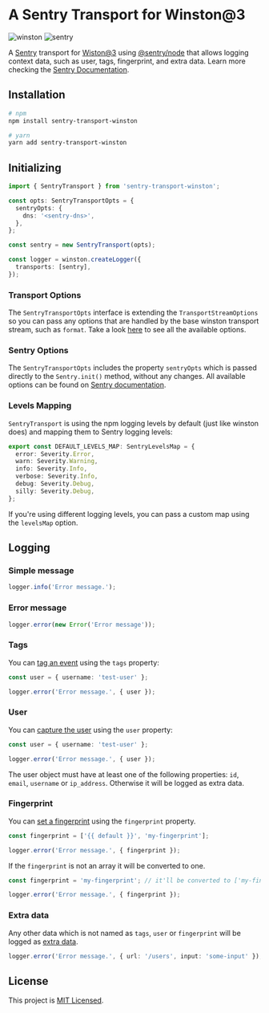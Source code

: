 # A Sentry Transport for Winston@3

![winston](https://img.shields.io/badge/winston-v3.2.1-informational.svg)
![sentry](https://img.shields.io/badge/sentry-v5.5.0-informational.svg)

A [Sentry](https://sentry.io/) transport for [Wiston@3](https://github.com/winstonjs/) using [@sentry/node](https://github.com/getsentry/sentry-javascript/tree/master/packages/node) that allows logging context data, such as user, tags, fingerprint, and extra data. Learn more checking the [Sentry Documentation](https://docs.sentry.io/enriching-error-data/context/?platform=node).

## Installation

```bash
# npm
npm install sentry-transport-winston

# yarn
yarn add sentry-transport-winston
```

## Initializing

```typescript
import { SentryTransport } from 'sentry-transport-winston';

const opts: SentryTransportOpts = {
  sentryOpts: {
    dns: '<sentry-dns>',
  },
};

const sentry = new SentryTransport(opts);

const logger = winston.createLogger({
  transports: [sentry],
});
```

### Transport Options

The `SentryTransportOpts` interface is extending the `TransportStreamOptions` so you can pass any options that are handled by the base winston transport stream, such as `format`. Take a look [here](https://github.com/winstonjs/winston-transport/blob/46db8f3c8cd8b106ade8d7e04a191ee388683d60/index.d.ts#L25) to see all the available options.

### Sentry Options

The `SentryTransportOpts` includes the property `sentryOpts` which is passed directly to the `Sentry.init()` method, without any changes. All available options can be found on [Sentry documentation](https://docs.sentry.io/error-reporting/configuration/?platform=browser).

### Levels Mapping

`SentryTransport` is using the npm logging levels by default (just like winston does) and mapping them to Sentry logging levels:

```typescript
export const DEFAULT_LEVELS_MAP: SentryLevelsMap = {
  error: Severity.Error,
  warn: Severity.Warning,
  info: Severity.Info,
  verbose: Severity.Info,
  debug: Severity.Debug,
  silly: Severity.Debug,
};
```

If you're using different logging levels, you can pass a custom map using the `levelsMap` option.

## Logging

### Simple message

```typescript
logger.info('Error message.');
```

### Error message

```typescript
logger.error(new Error('Error message'));
```

### Tags

You can [tag an event](https://docs.sentry.io/enriching-error-data/context/?platform=node#tagging-events) using the `tags` property:

```typescript
const user = { username: 'test-user' };

logger.error('Error message.', { user });
```

### User

You can [capture the user](https://docs.sentry.io/enriching-error-data/context/?platform=node#capturing-the-user) using the `user` property:

```typescript
const user = { username: 'test-user' };

logger.error('Error message.', { user });
```

The user object must have at least one of the following properties: `id`, `email`, `username` or `ip_address`. Otherwise it will be logged as extra data.

### Fingerprint

You can [set a fingerprint](https://docs.sentry.io/enriching-error-data/context/?platform=node#setting-the-fingerprint) using the `fingerprint` property.

```typescript
const fingerprint = ['{{ default }}', 'my-fingerprint'];

logger.error('Error message.', { fingerprint });
```

If the `fingerprint` is not an array it will be converted to one.

```typescript
const fingerprint = 'my-fingerprint'; // it'll be converted to ['my-fingerprint'];

logger.error('Error message.', { fingerprint });
```

### Extra data

Any other data which is not named as `tags`, `user` or `fingerprint` will be logged as [extra data](https://docs.sentry.io/enriching-error-data/context/?platform=node#extra-context).

```typescript
logger.error('Error message.', { url: '/users', input: 'some-input' });
```

## License

This project is [MIT Licensed](LICENSE).
